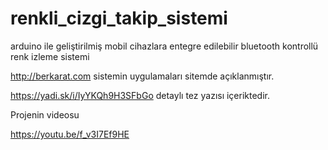 # renkli_cizgi_takip_sistemi
arduino ile geliştirilmiş mobil cihazlara entegre edilebilir bluetooth kontrollü renk izleme sistemi

http://berkarat.com  sistemin uygulamaları sitemde açıklanmıştır.

https://yadi.sk/i/IyYKQh9H3SFbGo   detaylı tez yazısı içeriktedir.

Projenin videosu

https://youtu.be/f_v3I7Ef9HE    
